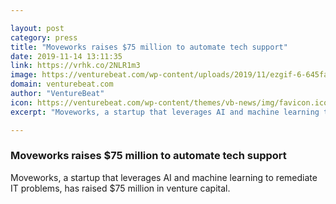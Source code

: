```yaml
---

layout: post
category: press
title: "Moveworks raises $75 million to automate tech support"
date: 2019-11-14 13:11:35
link: https://vrhk.co/2NLR1m3
image: https://venturebeat.com/wp-content/uploads/2019/11/ezgif-6-645fae7b6ec3-e1573588039191.jpg?w=1200&strip=all
domain: venturebeat.com
author: "VentureBeat"
icon: https://venturebeat.com/wp-content/themes/vb-news/img/favicon.ico
excerpt: "Moveworks, a startup that leverages AI and machine learning to remediate IT problems, has raised $75 million in venture capital."

---
```


### Moveworks raises $75 million to automate tech support

Moveworks, a startup that leverages AI and machine learning to remediate IT problems, has raised $75 million in venture capital.